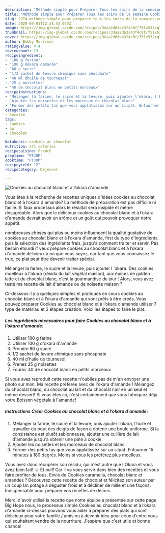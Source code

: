 ```yaml
---
description: "Méthode simple pour Préparer Tous les soirs de la semaine Cookies au chocolat blanc et à l’okara d&amp;#39;amande"
title: "Méthode simple pour Préparer Tous les soirs de la semaine Cookies au chocolat blanc et à l’okara d&amp;#39;amande"
slug: 2274-methode-simple-pour-preparer-tous-les-soirs-de-la-semaine-cookies-au-chocolat-blanc-et-a-lokara-d-and-39-amande
date: 2020-06-01T12:31:53.055Z
image: https://img-global.cpcdn.com/recipes/3daa2d63a43f4c8f/751x532cq70/cookies-au-chocolat-blanc-et-a-lokara-damande-photo-principale-de-la-recette.jpg
thumbnail: https://img-global.cpcdn.com/recipes/3daa2d63a43f4c8f/751x532cq70/cookies-au-chocolat-blanc-et-a-lokara-damande-photo-principale-de-la-recette.jpg
cover: https://img-global.cpcdn.com/recipes/3daa2d63a43f4c8f/751x532cq70/cookies-au-chocolat-blanc-et-a-lokara-damande-photo-principale-de-la-recette.jpg
author: Bobby Morrison
ratingvalue: 4.4
reviewcount: 13
recipeingredient:
- "100 g farine"
- "100 g dokara damande"
- "60 g sucre"
- "1/2 sachet de levure chimique sans phosphate"
- "40 ml dhuile de tournesol"
- "25 g noisettes"
- "40 de chocolat blanc en petits morceaux"
recipeinstructions:
- "Mélanger la farine, le sucre et la levure, puis ajouter l’okara, l’huile et travailler du bout des doigts de façon à obtenir une boule uniforme. Si la consistance est plutôt sablonneuse, ajouter une cuillère de lait d&#39;amande jusqu&#39;à obtenir une pâte à cookie."
- "Ajouter les noisettes et les morceaux de chocolat blanc"
- "Former des petits tas que vous applatissez sur un silpat. Enfourner 15 minutes à 180 degrés. Moins si vous les préférez plus moelleux."
categories:
- Recette
tags:
- cookies
- au
- chocolat

katakunci: cookies au chocolat 
nutrition: 271 calories
recipecuisine: French
preptime: "PT38M"
cooktime: "PT30M"
recipeyield: "2"
recipecategory: Déjeuner

---
```



![Cookies au chocolat blanc et à l’okara d&#39;amande](https://img-global.cpcdn.com/recipes/3daa2d63a43f4c8f/751x532cq70/cookies-au-chocolat-blanc-et-a-lokara-damande-photo-principale-de-la-recette.jpg)

Vous êtes à la recherche de recettes uniques d'idées cookies au chocolat blanc et à l’okara d&#39;amande? La méthode de préparation est pas difficile ni facile. Si faux processus alors le résultat sera insipide et même désagréable. Alors que le délicieux cookies au chocolat blanc et à l’okara d&#39;amande devrait avoir un arôme et un goût qui pouvoir provoquer notre appétit.

nombreuses choses qui plus ou moins influencent la qualité gustative de cookies au chocolat blanc et à l’okara d&#39;amande, first du type d'ingrédients, puis la sélection des ingrédients frais, jusqu'à comment traiter et servir. Pas besoin étourdi if veux prépare cookies au chocolat blanc et à l’okara d&#39;amande délicieux à où que vous soyez, car tant que vous connaissez le truc, ce plat peut être devenir traiter spécial.

Mélanger la farine, le sucre et la levure, puis ajouter l &#39;okara. Des cookies moelleux à l&#39;okara (résidu du lait végétal maison), aux épices de golden latte et du chocolat blanc, c&#39;est la gourmandise du jour ! Alors, vous avez testé ma recette de lait d&#39;amande ou de noisette maison ?


Ci-dessous il y a quelques simples et pratiques en cours cookies au chocolat blanc et à l’okara d&#39;amande qui sont prêts à être créés. Vous pouvez préparer Cookies au chocolat blanc et à l’okara d&#39;amande utiliser 7 type de matériau et 3 étapes création. Voici les étapes to faire le plat.

<!--inarticleads1-->

##### Les ingrédients nécessaires pour faire Cookies au chocolat blanc et à l’okara d&#39;amande:

1. Utiliser 100 g farine
1. Utiliser 100 g d&#39;okara d&#39;amande
1. Prendre 60 g sucre
1.  1/2 sachet de levure chimique sans phosphate
1.  40 ml d&#39;huile de tournesol
1. Prenez 25 g noisettes
1. Fournir 40 de chocolat blanc en petits morceaux


Si vous avez reproduit cette recette n&#39;oubliez pas de m&#39;en envoyer une photo sur mon. Ma recette préférée avec de l&#39;okara d&#39;amande ! Mélangez du chocolat blanc, du chocolat au lait et du chocolat noir en un seul et même dessert! Si vous êtes ici, c&#39;est certainement que vous fabriquez déjà votre Boisson végétale à l&#39;amande! 

<!--inarticleads2-->

##### Instructions Créer Cookies au chocolat blanc et à l’okara d&#39;amande:

1. Mélanger la farine, le sucre et la levure, puis ajouter l’okara, l’huile et travailler du bout des doigts de façon à obtenir une boule uniforme. Si la consistance est plutôt sablonneuse, ajouter une cuillère de lait d&#39;amande jusqu&#39;à obtenir une pâte à cookie.
1. Ajouter les noisettes et les morceaux de chocolat blanc
1. Former des petits tas que vous applatissez sur un silpat. Enfourner 15 minutes à 180 degrés. Moins si vous les préférez plus moelleux.


Vous avez donc récupérer son résidu, qui n&#39;est autre que l&#39;Okara et vous avez bien fait! ☺️ Et oui!! Car il va vous servir dans bien des recettes et vous faire profiter de tous. Envie de Cookies caramelia, chocolat blanc et amandes ? Découvrez cette recette de chocolat et félicitez son auteur par un coup Un potage à déguster froid et à décliner de mille et une façons. Indispensable pour préparer vos recettes de décors. 


Merci d'avoir utilisé la recette que notre équipe a présentée sur cette page. Big Hope nous, le processus simple Cookies au chocolat blanc et à l’okara d&#39;amande ci-dessus pouvons vous aider à préparer des plats qui sont délicieux pour votre famille / amis ou à devenir idea pour ceux d'entre vous qui souhaitent vendre de la nourriture. J'espère que c'est utile et bonne chance!
